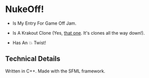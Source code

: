 # NukeOff!
- Is My Entry For Game Off Jam.

- Is A Krakout Clone (Yes, [that one](https://en.wikipedia.org/wiki/Krakout). It's clones all the way down!).

- Has An 💥 Twist!

## Technical Details

Written in C++. Made with the SFML framework.